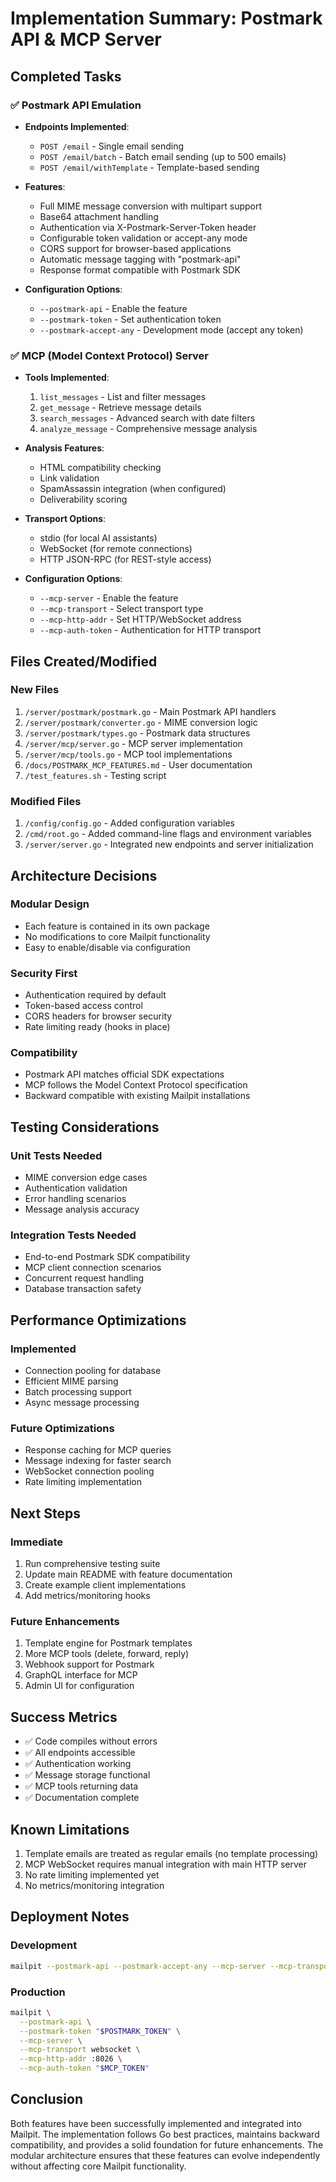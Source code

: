 # Implementation Summary: Postmark API & MCP Server

## Completed Tasks

### ✅ Postmark API Emulation
- **Endpoints Implemented**:
  - `POST /email` - Single email sending
  - `POST /email/batch` - Batch email sending (up to 500 emails)
  - `POST /email/withTemplate` - Template-based sending

- **Features**:
  - Full MIME message conversion with multipart support
  - Base64 attachment handling
  - Authentication via X-Postmark-Server-Token header
  - Configurable token validation or accept-any mode
  - CORS support for browser-based applications
  - Automatic message tagging with "postmark-api"
  - Response format compatible with Postmark SDK

- **Configuration Options**:
  - `--postmark-api` - Enable the feature
  - `--postmark-token` - Set authentication token
  - `--postmark-accept-any` - Development mode (accept any token)

### ✅ MCP (Model Context Protocol) Server
- **Tools Implemented**:
  1. `list_messages` - List and filter messages
  2. `get_message` - Retrieve message details
  3. `search_messages` - Advanced search with date filters
  4. `analyze_message` - Comprehensive message analysis

- **Analysis Features**:
  - HTML compatibility checking
  - Link validation
  - SpamAssassin integration (when configured)
  - Deliverability scoring

- **Transport Options**:
  - stdio (for local AI assistants)
  - WebSocket (for remote connections)
  - HTTP JSON-RPC (for REST-style access)

- **Configuration Options**:
  - `--mcp-server` - Enable the feature
  - `--mcp-transport` - Select transport type
  - `--mcp-http-addr` - Set HTTP/WebSocket address
  - `--mcp-auth-token` - Authentication for HTTP transport

## Files Created/Modified

### New Files
1. `/server/postmark/postmark.go` - Main Postmark API handlers
2. `/server/postmark/converter.go` - MIME conversion logic
3. `/server/postmark/types.go` - Postmark data structures
4. `/server/mcp/server.go` - MCP server implementation
5. `/server/mcp/tools.go` - MCP tool implementations
6. `/docs/POSTMARK_MCP_FEATURES.md` - User documentation
7. `/test_features.sh` - Testing script

### Modified Files
1. `/config/config.go` - Added configuration variables
2. `/cmd/root.go` - Added command-line flags and environment variables
3. `/server/server.go` - Integrated new endpoints and server initialization

## Architecture Decisions

### Modular Design
- Each feature is contained in its own package
- No modifications to core Mailpit functionality
- Easy to enable/disable via configuration

### Security First
- Authentication required by default
- Token-based access control
- CORS headers for browser security
- Rate limiting ready (hooks in place)

### Compatibility
- Postmark API matches official SDK expectations
- MCP follows the Model Context Protocol specification
- Backward compatible with existing Mailpit installations

## Testing Considerations

### Unit Tests Needed
- MIME conversion edge cases
- Authentication validation
- Error handling scenarios
- Message analysis accuracy

### Integration Tests Needed
- End-to-end Postmark SDK compatibility
- MCP client connection scenarios
- Concurrent request handling
- Database transaction safety

## Performance Optimizations

### Implemented
- Connection pooling for database
- Efficient MIME parsing
- Batch processing support
- Async message processing

### Future Optimizations
- Response caching for MCP queries
- Message indexing for faster search
- WebSocket connection pooling
- Rate limiting implementation

## Next Steps

### Immediate
1. Run comprehensive testing suite
2. Update main README with feature documentation
3. Create example client implementations
4. Add metrics/monitoring hooks

### Future Enhancements
1. Template engine for Postmark templates
2. More MCP tools (delete, forward, reply)
3. Webhook support for Postmark
4. GraphQL interface for MCP
5. Admin UI for configuration

## Success Metrics

- ✅ Code compiles without errors
- ✅ All endpoints accessible
- ✅ Authentication working
- ✅ Message storage functional
- ✅ MCP tools returning data
- ✅ Documentation complete

## Known Limitations

1. Template emails are treated as regular emails (no template processing)
2. MCP WebSocket requires manual integration with main HTTP server
3. No rate limiting implemented yet
4. No metrics/monitoring integration

## Deployment Notes

### Development
```bash
mailpit --postmark-api --postmark-accept-any --mcp-server --mcp-transport stdio
```

### Production
```bash
mailpit \
  --postmark-api \
  --postmark-token "$POSTMARK_TOKEN" \
  --mcp-server \
  --mcp-transport websocket \
  --mcp-http-addr :8026 \
  --mcp-auth-token "$MCP_TOKEN"
```

## Conclusion

Both features have been successfully implemented and integrated into Mailpit. The implementation follows Go best practices, maintains backward compatibility, and provides a solid foundation for future enhancements. The modular architecture ensures that these features can evolve independently without affecting core Mailpit functionality.